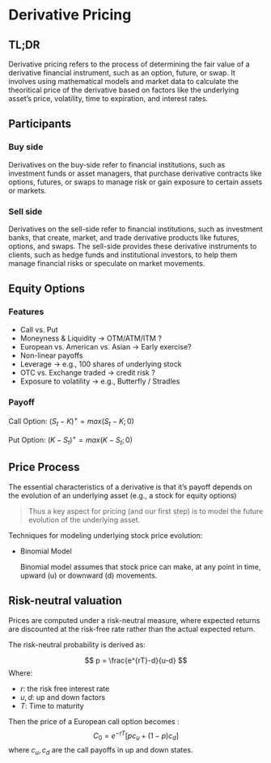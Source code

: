 # Derivative Pricing

## TL;DR

Derivative pricing refers to the process of determining the fair value of a derivative financial instrument, such as an option, future, or swap. It involves using mathematical models and market data to calculate the theoritical price of the derivative based on factors like the underlying asset’s price, volatility, time to expiration, and interest rates. 

## Participants 

### Buy side

Derivatives on the buy-side refer to financial institutions, such as investment funds or asset managers, that purchase derivative contracts like options, futures, or swaps to manage risk or gain exposure to certain assets or markets. 

### Sell side 

Derivatives on the sell-side refer to financial institutions, such as investment banks, that create, market, and trade derivative products like futures, options, and swaps. The sell-side provides these derivative instruments to clients, such as hedge funds and institutional investors, to help them manage financial risks or speculate on market movements. 

## Equity Options

### Features

- Call vs. Put 
- Moneyness & Liquidity -> OTM/ATM/ITM ?
- European vs. American vs. Asian -> Early exercise? 
- Non-linear payoffs 
- Leverage -> e.g., 100 shares of underlying stock 
- OTC vs. Exchange traded -> credit risk ? 
- Exposure to volatility -> e.g., Butterfly / Stradles 

### Payoff

Call Option: $(S_t - K)^+ = max(S_t - K;0)$

Put Option: $(K-S_t)^+ = max(K-S_t;0)$

## Price Process

The essential characteristics of a derivative is that it’s payoff depends on the evolution of an underlying asset (e.g., a stock for equity options)

> Thus a key aspect for pricing (and our first step) is to model the future evolution of the underlying asset.

Techniques for modeling underlying stock price evolution: 

- Binomial Model 

  Binomial model assumes that stock price can make, at any point in time, upward (u) or downward (d) movements. 

## Risk-neutral valuation 

Prices are computed under a risk-neutral measure, where expected returns are discounted at the risk-free rate rather than the actual expected return. 

The risk-neutral probability is derived as:

$$
p = \frac{e^{rT}-d}{u-d}
$$
Where:
- $r$: the risk free interest rate 
- $u,d$: up and down factors 
- $T$: Time to maturity 

Then the price of a European call option becomes : 	
$$
C_0 = e^{-rT}[pc_u + (1-p)c_d]
$$
where $c_u,c_d$ are the call payoffs in up and down states. 

